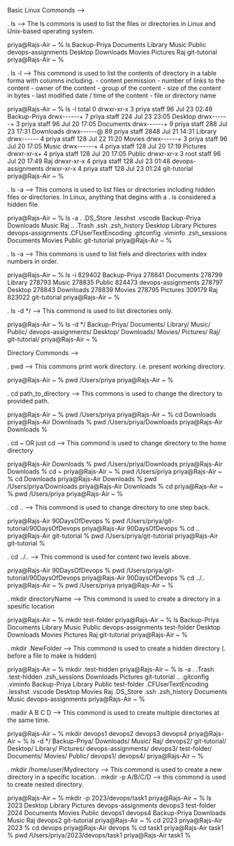 

Basic Linux Commonds -->

. ls --> The ls commons is used to list the files or directories in Linux and Unix-based operating system.

priya@Rajs-Air ~ % ls
Backup-Priya		Documents		Library			Music			Public			devops-assignments
Desktop			Downloads		Movies			Pictures		Raj			git-tutorial
priya@Rajs-Air ~ %  


. ls -l --> This commond is used to list the contents of directory in a table forma with columns including.
	- content permission
	- number of links to the content
	- owner of the content
	- group of the content
	- size of the content in bytes
	- last modified date / time of the content
	- file or directory name

priya@Rajs-Air ~ %  ls -l
total 0
drwxr-xr-x   3 priya  staff    96 Jul 23 02:48 Backup-Priya
drwx------+  7 priya  staff   224 Jul 23 23:05 Desktop
drwx------+  3 priya  staff    96 Jul 20 17:05 Documents
drwx------+  9 priya  staff   288 Jul 23 17:31 Downloads
drwx------@ 89 priya  staff  2848 Jul 21 14:31 Library
drwx------   4 priya  staff   128 Jul 22 11:20 Movies
drwx------+  3 priya  staff    96 Jul 20 17:05 Music
drwx------+  4 priya  staff   128 Jul 20 17:19 Pictures
drwxr-xr-x+  4 priya  staff   128 Jul 20 17:05 Public
drwxr-xr-x   3 root   staff    96 Jul 20 17:49 Raj
drwxr-xr-x   4 priya  staff   128 Jul 23 01:48 devops-assignments
drwxr-xr-x   4 priya  staff   128 Jul 23 01:24 git-tutorial
priya@Rajs-Air ~ % 


. ls -a --> This comons is used to list files or directories including hidden files or directories. In Linux, anything that degins with a . is considered a hidden file.

priya@Rajs-Air ~ % ls -a
.			.DS_Store		.lesshst		.vscode			Backup-Priya		Downloads		Music			Raj
..			.Trash			.ssh			.zsh_history		Desktop			Library			Pictures		devops-assignments
.CFUserTextEncoding	.gitconfig		.viminfo		.zsh_sessions		Documents		Movies			Public			git-tutorial
priya@Rajs-Air ~ % 


. ls -a --> This commons is used to list fiels and directories with index numbers in order.

priya@Rajs-Air ~ % ls -i
829402 Backup-Priya		278841 Documents		278799 Library			278793 Music			278835 Public			824473 devops-assignments
278797 Desktop			278843 Downloads		278839 Movies			278795 Pictures			309179 Raj			823022 git-tutorial
priya@Rajs-Air ~ % 

. ls -d */ --> This commond is used to list directories only.

priya@Rajs-Air ~ % ls -d */
Backup-Priya/		Documents/		Library/		Music/			Public/			devops-assignments/
Desktop/		Downloads/		Movies/			Pictures/		Raj/			git-tutorial/
priya@Rajs-Air ~ % 


Directory Commonds -->

. pwd --> This commons print work directory. i.e. present working directory.

priya@Rajs-Air ~ % pwd
/Users/priya
priya@Rajs-Air ~ % 


. cd path_to_directory --> This commons is used to change the directory to provided path.

priya@Rajs-Air ~ % pwd
/Users/priya
priya@Rajs-Air ~ % cd Downloads
priya@Rajs-Air Downloads % pwd
/Users/priya/Downloads
priya@Rajs-Air Downloads % 

. cd ~ OR just cd --> This commond is used to change directory to the home directory

priya@Rajs-Air Downloads % pwd
/Users/priya/Downloads
priya@Rajs-Air Downloads % cd ~
priya@Rajs-Air ~ % pwd
/Users/priya
priya@Rajs-Air ~ % cd Downloads
priya@Rajs-Air Downloads % pwd
/Users/priya/Downloads
priya@Rajs-Air Downloads % cd
priya@Rajs-Air ~ % pwd
/Users/priya
priya@Rajs-Air ~ % 

. cd .. --> This commond is used to change directory to one step back.

priya@Rajs-Air 90DaysOfDevops % pwd
/Users/priya/git-tutorial/90DaysOfDevops
priya@Rajs-Air 90DaysOfDevops %  cd ..
priya@Rajs-Air git-tutorial % pwd
/Users/priya/git-tutorial
priya@Rajs-Air git-tutorial % 

. cd ../.. --> This commond is used for content two levels above.

priya@Rajs-Air 90DaysOfDevops % pwd
/Users/priya/git-tutorial/90DaysOfDevops
priya@Rajs-Air 90DaysOfDevops %  cd ../..
priya@Rajs-Air ~ % pwd
/Users/priya
priya@Rajs-Air ~ % 

. mkdir directoryName --> This commond is used to create a directory in a spesific location

priya@Rajs-Air ~ % mkdir test-folder
priya@Rajs-Air ~ % ls
Backup-Priya		Documents		Library			Music			Public			devops-assignments	test-folder
Desktop			Downloads		Movies			Pictures		Raj			git-tutorial
priya@Rajs-Air ~ % 

. mkdir .NewFolder --> This commond is used to create a hidden directory (. before a file to make is hidden)

priya@Rajs-Air ~ % mkdir .test-hidden 
priya@Rajs-Air ~ % ls -a
.			.Trash			.test-hidden		.zsh_sessions		Downloads		Pictures		git-tutorial
..			.gitconfig		.viminfo		Backup-Priya		Library			Public			test-folder
.CFUserTextEncoding	.lesshst		.vscode			Desktop			Movies			Raj
.DS_Store		.ssh			.zsh_history		Documents		Music			devops-assignments
priya@Rajs-Air ~ % 

. madir A B C D --> This commond is used to create multiple directories at the same time.

priya@Rajs-Air ~ % mkdir devops1 devops2 devops3 devops4
priya@Rajs-Air ~ % ls -d */
Backup-Priya/		Downloads/		Music/			Raj/			devops2/		git-tutorial/
Desktop/		Library/		Pictures/		devops-assignments/	devops3/		test-folder/
Documents/		Movies/			Public/			devops1/		devops4/
priya@Rajs-Air ~ % 


. mkdir /home/user/Mydirectory --> This commond is used to create a new directory in a specific location.
. mkdir -p A/B/C/D --> this commond is used to create nested directory.

priya@Rajs-Air ~ % mkdir -p 2023/devops/task1
priya@Rajs-Air ~ % ls
2023			Desktop			Library			Pictures		devops-assignments	devops3			test-folder
2024			Documents		Movies			Public			devops1			devops4
Backup-Priya		Downloads		Music			Raj			devops2			git-tutorial
priya@Rajs-Air ~ % cd 2023
priya@Rajs-Air 2023 % cd devops
priya@Rajs-Air devops % cd task1
priya@Rajs-Air task1 % pwd
/Users/priya/2023/devops/task1
priya@Rajs-Air task1 % 





 
